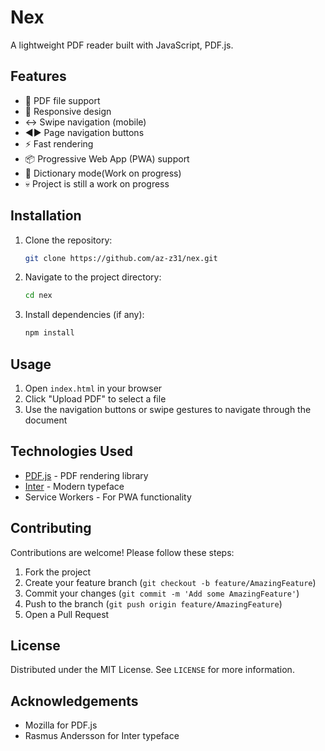 # Nex

A lightweight PDF reader built with JavaScript, PDF.js. 

## Features

- 📄 PDF file support
- 📱 Responsive design
- ↔️ Swipe navigation (mobile)
- ◄► Page navigation buttons
- ⚡ Fast rendering
- 📦 Progressive Web App (PWA) support
- 📘 Dictionary mode(Work on progress)
- 💀 Project is still a work on progress

## Installation

1. Clone the repository:
   ```bash
   git clone https://github.com/az-z31/nex.git
   ```
2. Navigate to the project directory:
   ```bash
   cd nex 
   ```
3. Install dependencies (if any):
   ```bash
   npm install
   ```

## Usage

1. Open `index.html` in your browser
2. Click "Upload PDF" to select a file
3. Use the navigation buttons or swipe gestures to navigate through the document

## Technologies Used

- [PDF.js](https://mozilla.github.io/pdf.js/) - PDF rendering library
- [Inter](https://rsms.me/inter/) - Modern typeface
- Service Workers - For PWA functionality

## Contributing

Contributions are welcome! Please follow these steps:

1. Fork the project
2. Create your feature branch (`git checkout -b feature/AmazingFeature`)
3. Commit your changes (`git commit -m 'Add some AmazingFeature'`)
4. Push to the branch (`git push origin feature/AmazingFeature`)
5. Open a Pull Request

## License

Distributed under the MIT License. See `LICENSE` for more information.

## Acknowledgements

- Mozilla for PDF.js
- Rasmus Andersson for Inter typeface

